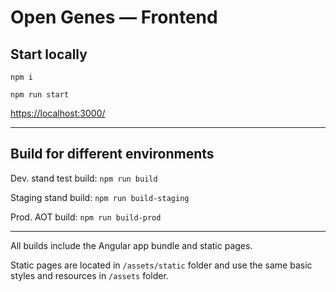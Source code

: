 # Open Genes — Frontend

## Start locally

```
npm i
```
```
npm run start
```

[https://localhost:3000/](https://localhost:3000/)

---

## Build for different environments

Dev. stand test build: `npm run build`

Staging stand build: `npm run build-staging`

Prod. AOT build: `npm run build-prod`

---

All builds include the Angular app bundle and static pages.

Static pages are located in `/assets/static` folder and use the same basic styles and resources 
in `/assets` folder.
